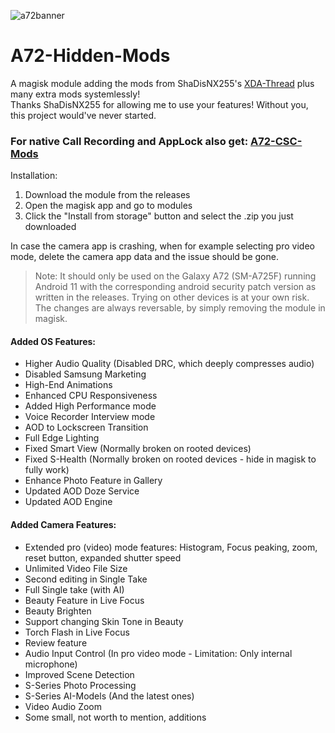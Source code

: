 ![a72banner](https://user-images.githubusercontent.com/35925402/131203435-a38477ea-4984-4994-be2b-3b317735251a.png)
# A72-Hidden-Mods
A magisk module adding the mods from ShaDisNX255's [XDA-Thread](https://forum.xda-developers.com/t/samsung-galaxy-a71-working-mods.4173295/) plus many extra mods systemlessly!<br/>
Thanks ShaDisNX255 for allowing me to use your features! Without you, this project would've never started.

### For native Call Recording and AppLock also get: [A72-CSC-Mods](https://github.com/UltraHQ/A72-CSC-Mods)

Installation:
1. Download the module from the releases
2. Open the magisk app and go to modules
3. Click the "Install from storage" button and select the .zip you just downloaded 

In case the camera app is crashing, when for example selecting pro video mode, delete the camera app data and the issue should be gone.

> Note: It should only be used on the Galaxy A72 (SM-A725F) running Android 11 with the corresponding android security patch version as written in the releases. Trying on other devices is at your own risk.<br/>The changes are always reversable, by simply removing the module in magisk.

#### Added OS Features:
- Higher Audio Quality (Disabled DRC, which deeply compresses audio)
- Disabled Samsung Marketing
- High-End Animations
- Enhanced CPU Responsiveness
- Added High Performance mode
- Voice Recorder Interview mode
- AOD to Lockscreen Transition
- Full Edge Lighting
- Fixed Smart View (Normally broken on rooted devices)
- Fixed S-Health (Normally broken on rooted devices - hide in magisk to fully work)
- Enhance Photo Feature in Gallery
- Updated AOD Doze Service
- Updated AOD Engine


#### Added Camera Features:
- Extended pro (video) mode features: Histogram, Focus peaking, zoom, reset button, expanded shutter speed
- Unlimited Video File Size
- Second editing in Single Take
- Full Single take (with AI)
- Beauty Feature in Live Focus
- Beauty Brighten
- Support changing Skin Tone in Beauty
- Torch Flash in Live Focus
- Review feature
- Audio Input Control (In pro video mode - Limitation: Only internal microphone)
- Improved Scene Detection
- S-Series Photo Processing
- S-Series AI-Models (And the latest ones)
- Video Audio Zoom
- Some small, not worth to mention, additions
